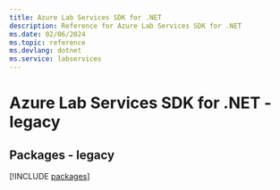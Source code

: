 ```yaml
---
title: Azure Lab Services SDK for .NET
description: Reference for Azure Lab Services SDK for .NET
ms.date: 02/06/2024
ms.topic: reference
ms.devlang: dotnet
ms.service: labservices
---
```

# Azure Lab Services SDK for .NET - legacy
## Packages - legacy
[!INCLUDE [packages](lab-services-index.md)]